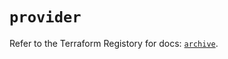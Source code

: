 # `provider`

Refer to the Terraform Registory for docs: [`archive`](https://registry.terraform.io/providers/hashicorp/archive/2.3.0/docs).
